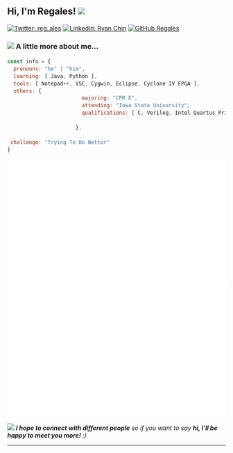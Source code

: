 <h2> Hi, I'm Regales! <img src="https://i.giphy.com/xd22iKsu0Wn0Q.webp" width="35"></h2>


[![Twitter: reg_ales](https://img.shields.io/twitter/follow/reg_ales?style=social)](https://twitter.com/reg_ales)
[![Linkedin: Ryan Chin](https://img.shields.io/badge/-Regales-blue?style=flat-square&logo=Linkedin&logoColor=white&link=https://www.linkedin.com/in/ryanchin04/)](https://www.linkedin.com/in/ryanchin04/)
[![GitHub Regales](https://img.shields.io/github/followers/regales?label=follow&style=social)](https://github.com/regales)


### <img src="https://media.giphy.com/media/VgCDAzcKvsR6OM0uWg/giphy.gif" width="50"> A little more about me...  

```javascript
const info = {
  pronouns: "he" | "him",
  learning: [ Java, Python ],
  tools: [ Notepad++, VSC, Cygwin, Eclipse, Cyclone IV FPGA ],
  others: {
                        majoring: "CPR E",
                        attending: "Iowa State University",
                        qualifications: [ C, Verilog, Intel Quartus Prime, QuestaSim ]

                      },

 challenge: "Trying To Do Better"
}
```
<p align="center">
  <img src="https://raw.githubusercontent.com/regales/github-stats/master/generated/overview.svg#gh-dark-mode-only">
  <img src="https://raw.githubusercontent.com/regales/github-stats/master/generated/languages.svg#gh-dark-mode-only">
</p>

<img src="https://media.giphy.com/media/LnQjpWaON8nhr21vNW/giphy.gif" width="50"> <em><b>I hope to connect with different people</b> so if you want to say <b>hi, I'll be happy to meet you more!</b> :)</em>

---
